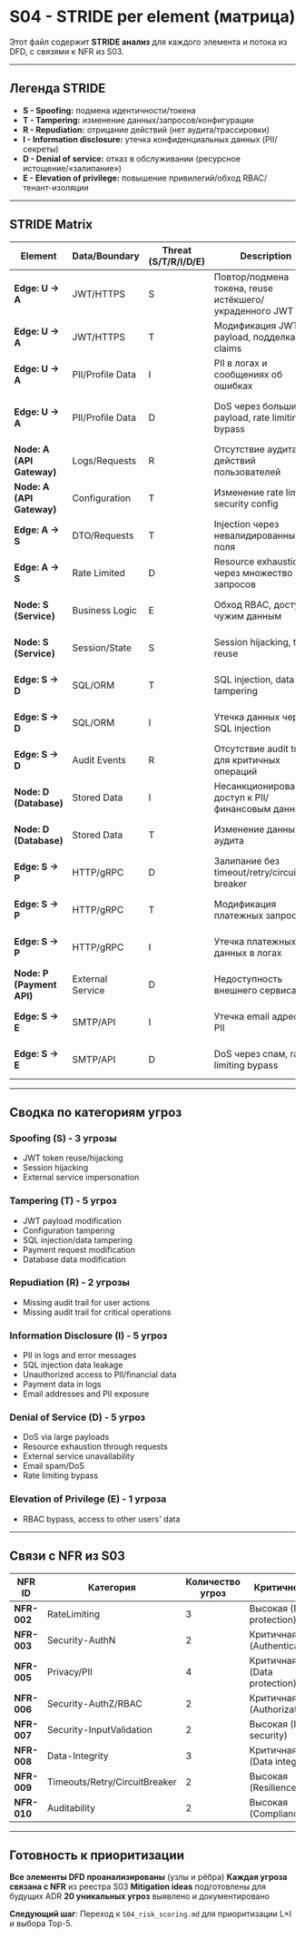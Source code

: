 # S04 - STRIDE per element (матрица)

Этот файл содержит **STRIDE анализ** для каждого элемента и потока из DFD, с связями к NFR из S03.

---

## Легенда STRIDE

* **S - Spoofing:** подмена идентичности/токена
* **T - Tampering:** изменение данных/запросов/конфигурации
* **R - Repudiation:** отрицание действий (нет аудита/трассировки)
* **I - Information disclosure:** утечка конфиденциальных данных (PII/секреты)
* **D - Denial of service:** отказ в обслуживании (ресурсное истощение/«залипание»)
* **E - Elevation of privilege:** повышение привилегий/обход RBAC/тенант-изоляции

---

## STRIDE Matrix

| Element | Data/Boundary | Threat (S/T/R/I/D/E) | Description | NFR link (ID) | Mitigation idea (ADR later) |
| ------- | ------------- | -------------------- | ----------- | ------------- | --------------------------- |
| **Edge: U → A** | JWT/HTTPS | S | Повтор/подмена токена, reuse истёкшего/украденного JWT | NFR-003 (AuthN) | JWT TTL+Refresh, rate limit на `/auth/*` |
| **Edge: U → A** | JWT/HTTPS | T | Модификация JWT payload, подделка claims | NFR-003 (AuthN) | JWT signature validation, HMAC/RSA |
| **Edge: U → A** | PII/Profile Data | I | PII в логах и сообщениях об ошибках | NFR-005 (Privacy/PII) | Маскирование PII, RFC7807 без стэктрейсов |
| **Edge: U → A** | PII/Profile Data | D | DoS через большие payload, rate limiting bypass | NFR-002 (RateLimiting), NFR-007 (InputValidation) | Payload size limits, rate limiting per IP |
| **Node: A (API Gateway)** | Logs/Requests | R | Отсутствие аудита действий пользователей | NFR-010 (Auditability) | Structured logging с correlation_id |
| **Node: A (API Gateway)** | Configuration | T | Изменение rate limits, security config | NFR-002 (RateLimiting) | Immutable config, config validation |
| **Edge: A → S** | DTO/Requests | T | Injection через невалидированные поля | NFR-007 (InputValidation) | Schema validation, input sanitization |
| **Edge: A → S** | Rate Limited | D | Resource exhaustion через множество запросов | NFR-002 (RateLimiting) | Rate limiting, request queuing |
| **Node: S (Service)** | Business Logic | E | Обход RBAC, доступ к чужим данным | NFR-006 (AuthZ/RBAC) | Tenant isolation, role-based access |
| **Node: S (Service)** | Session/State | S | Session hijacking, token reuse | NFR-003 (AuthN) | Secure session management, token rotation |
| **Edge: S → D** | SQL/ORM | T | SQL injection, data tampering | NFR-008 (Data-Integrity) | Parameterized queries, ORM validation |
| **Edge: S → D** | SQL/ORM | I | Утечка данных через SQL injection | NFR-008 (Data-Integrity) | Query parameterization, access controls |
| **Edge: S → D** | Audit Events | R | Отсутствие audit trail для критичных операций | NFR-010 (Auditability) | Immutable audit log, event sourcing |
| **Node: D (Database)** | Stored Data | I | Несанкционированный доступ к PII/финансовым данным | NFR-005 (Privacy/PII), NFR-006 (AuthZ/RBAC) | Database encryption, access controls |
| **Node: D (Database)** | Stored Data | T | Изменение данных без аудита | NFR-008 (Data-Integrity), NFR-010 (Auditability) | Database triggers, audit logging |
| **Edge: S → P** | HTTP/gRPC | D | Залипание без timeout/retry/circuit breaker | NFR-009 (Timeouts/Retry/CB) | Timeout≤3s, retry≤3 с джиттером, CB |
| **Edge: S → P** | HTTP/gRPC | T | Модификация платежных запросов | NFR-009 (Timeouts/Retry/CB) | Request signing, TLS, idempotency |
| **Edge: S → P** | HTTP/gRPC | I | Утечка платежных данных в логах | NFR-005 (Privacy/PII) | Payment data masking, secure logging |
| **Node: P (Payment API)** | External Service | D | Недоступность внешнего сервиса | NFR-009 (Timeouts/Retry/CB) | Circuit breaker, fallback mechanisms |
| **Edge: S → E** | SMTP/API | I | Утечка email адресов и PII | NFR-005 (Privacy/PII) | Email masking, secure transmission |
| **Edge: S → E** | SMTP/API | D | DoS через спам, rate limiting bypass | NFR-002 (RateLimiting) | Email rate limiting, spam protection |

---

## Сводка по категориям угроз

### Spoofing (S) - 3 угрозы
- JWT token reuse/hijacking
- Session hijacking
- External service impersonation

### Tampering (T) - 5 угроз
- JWT payload modification
- Configuration tampering
- SQL injection/data tampering
- Payment request modification
- Database data modification

### Repudiation (R) - 2 угрозы
- Missing audit trail for user actions
- Missing audit trail for critical operations

### Information Disclosure (I) - 5 угроз
- PII in logs and error messages
- SQL injection data leakage
- Unauthorized access to PII/financial data
- Payment data in logs
- Email addresses and PII exposure

### Denial of Service (D) - 5 угроз
- DoS via large payloads
- Resource exhaustion through requests
- External service unavailability
- Email spam/DoS
- Rate limiting bypass

### Elevation of Privilege (E) - 1 угроза
- RBAC bypass, access to other users' data

---

## Связи с NFR из S03

| NFR ID | Категория | Количество угроз | Критичность |
|--------|-----------|------------------|-------------|
| **NFR-002** | RateLimiting | 3 | Высокая (DoS protection) |
| **NFR-003** | Security-AuthN | 2 | Критичная (Authentication) |
| **NFR-005** | Privacy/PII | 4 | Критичная (Data protection) |
| **NFR-006** | Security-AuthZ/RBAC | 2 | Критичная (Authorization) |
| **NFR-007** | Security-InputValidation | 2 | Высокая (Input security) |
| **NFR-008** | Data-Integrity | 3 | Критичная (Data integrity) |
| **NFR-009** | Timeouts/Retry/CircuitBreaker | 2 | Высокая (Resilience) |
| **NFR-010** | Auditability | 2 | Высокая (Compliance) |

---

## Готовность к приоритизации

 **Все элементы DFD проанализированы** (узлы и рёбра)
 **Каждая угроза связана с NFR** из реестра S03
 **Mitigation ideas** подготовлены для будущих ADR
 **20 уникальных угроз** выявлено и документировано

**Следующий шаг**: Переход к `S04_risk_scoring.md` для приоритизации L×I и выбора Top-5.
